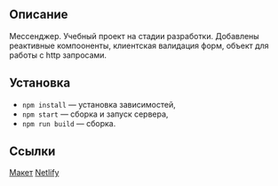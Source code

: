## Описание

Мессенджер. Учебный проект на стадии разработки. Добавлены реактивные компооненты, клиентская валидация форм, объект для работы с http запросами.

## Установка

- `npm install` — установка зависимостей,
- `npm start` — сборка и запуск сервера,
- `npm run build` — сборка.

## Ссылки

[Макет](https://www.figma.com/file/9wrbNzsFrIJsHTGbd6tHj4/Messenger)
[Netlify](https://keen-tesla-b0a4e3.netlify.app/)
